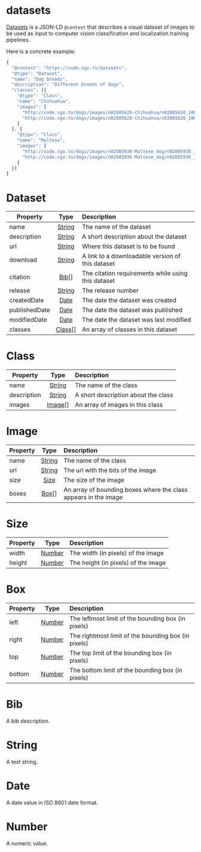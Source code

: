 # datasets

[Datasets](Dataset.md) is a JSON-LD ```@context``` that describes a visual dataset of images to be used as input to computer vision classification and localization training pipelines.

Here is a concrete example:

```javascript
{
  "@context": "https://code.sgo.to/datasets",
  "@type": "Dataset",
  "name": "Dog breeds",
  "description": "Different breeds of dogs",
  "classes": [{
    "@type": "Class",
    "name": "Chihuahua",
    "images": [
      "http://code.sgo.to/dogs/images/n02085620-Chihuahua/n02085620_10074.jpg",
      "http://code.sgo.to/dogs/images/n02085620-Chihuahua/n02085620_10621.jpg"
    ]
  }, {
    "@type": "Class",
    "name": "Maltese",
    "images": [
      "http://code.sgo.to/dogs/images/n02085936-Maltese_dog/n02085936_10073.jpg",
      "http://code.sgo.to/dogs/images/n02085936-Maltese_dog/n02085936_10148.jpg"
    ]
  }]
}
```

# Dataset

| Property      | Type                      | Description                                                      |
| ------------- |:-------------------------:| :----------------------------------------------------------------|
| name          | [String](String.md)       | The name of the dataset                                          |
| description   | [String](String.md)       | A short description about the dataset                            |
| url           | [String](String.md)       | Where this dataset is to be found                                |
| download      | [String](String.md)       | A link to a downloadable version of this dataset                 |
| citation      | [Bib](Bib.md)[]           | The citation requirements while using this dataset               |
| release       | [String](String.md)       | The release number                                               |
| createdDate   | [Date](Date.md)           | The date the dataset was created                                 |
| publishedDate | [Date](Date.md)           | The date the dataset was published                               |
| modifiedDate  | [Date](Date.md)           | The date the dataset was last modified                           |
| classes       | [Class](Class.md)[]       | An array of classes in this dataset                              |
      
# Class

| Property      | Type                      | Description                                                      |
| ------------- |:-------------------------:| :----------------------------------------------------------------|
| name          | [String](String.md)       | The name of the class                                            |
| description   | [String](String.md)       | A short description about the class                              |
| images        | [Image](Image.md)[]       | An array of images in this class                                 |

# Image

| Property      | Type                      | Description                                                      |
| ------------- |:-------------------------:| :----------------------------------------------------------------|
| name          | [String](String.md)       | The name of the class                                            |
| url           | [String](String.md)       | The url with the bits of the image                               |
| size          | [Size](Size.md)           | The size of the image                                            |
| boxes         | [Box](Box.md)[]           | An array of bounding boxes where the class appears in the image  |

# Size

| Property      | Type                      | Description                                                      |
| ------------- |:-------------------------:| :----------------------------------------------------------------|
| width         | [Number](Number.md)       | The width (in pixels) of the image                               |
| height        | [Number](Number.md)       | The height (in pixels) of the image                              |

# Box

| Property      | Type                      | Description                                                      |
| ------------- |:-------------------------:| :----------------------------------------------------------------|
| left          | [Number](Number.md)       | The leftmost limit of the bounding box (in pixels)               |
| right         | [Number](Number.md)       | The rightmost limit of the bounding box (in pixels)              |
| top           | [Number](Number.md)       | The top limit of the bounding box (in pixels)                    |
| bottom        | [Number](Number.md)       | The bottom limit of the bounding box (in pixels)                 |

# Bib

A bib description.

# String

A text string.

# Date

A date value in ISO 8601 date format.

# Number

A numeric value.
